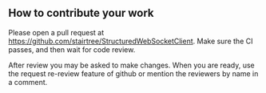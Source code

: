 ## How to contribute your work

Please open a pull request at https://github.com/stairtree/StructuredWebSocketClient. Make sure the CI passes, and then wait for code review.

After review you may be asked to make changes.  When you are ready, use the request re-review feature of github or mention the reviewers by name in a comment.
